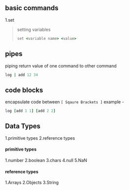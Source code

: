 ## basic commands

1.set

> setting variables
>
> ```ruby
> set <variable name> <value>
> ```

## pipes

piping return value of one command to other command

```ruby
log | add 12 34
```

## code blocks

encapsulate code between `[ Sqaure Brackets ]`
example -

```ruby
log [add 1 1] [add 2 2]
```

## Data Types

1.primitive types
2.reference types

#### primitive types

1.number
2.boolean
3.chars
4.null
5.NaN

#### reference types

1.Arrays
2.Objects
3.String

